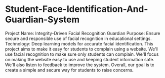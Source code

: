 # Student-Face-Identification-And-Guardian-System
Project Name: Integrity-Driven Facial Recognition Guardian 
Purpose: Ensure secure and responsible use of facial recognition in educational settings. Technology: Deep learning models for accurate facial identification. 
This project aims to make it easy for students to complain using a website. We'll use facial recognition to make sure only students can complain.
We'll focus on making the website easy to use and keeping student information safe.
We'll also listen to feedback to improve the system. 
Overall, our goal is to create a simple and secure way for students to raise concerns.
